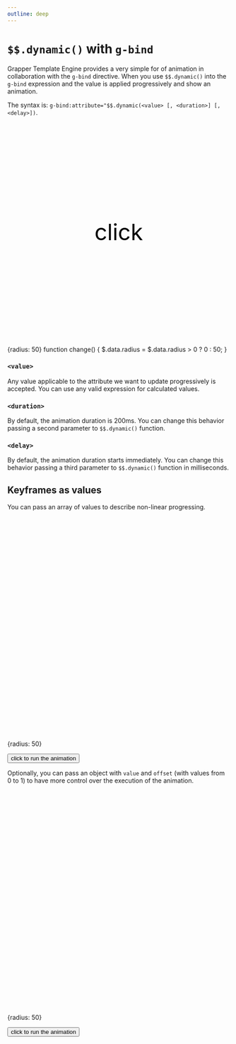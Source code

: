 ```yaml
---
outline: deep
---
```


# `$$.dynamic()` with `g-bind`

Grapper Template Engine provides a very simple for of animation in collaboration with the
`g-bind` directive. When you use `$$.dynamic()` into the `g-bind` expression and the value is applied
progressively and show an animation.

The syntax is: `g-bind:attribute="$$.dynamic(<value> [, <duration>] [, <delay>])`.

<ClientOnly>
<grapper-view id="dynamic-1" style="width: 200px;">
  <svg viewBox="0 0 100 100">
    <circle fill="red"
            cx="50"
            cy="50"
            g-bind:r="$$.dynamic(radius, 4000)"/>
    <text x="50"
          y="50"
          font-size="10"
          dominant-baseline="middle"
          text-anchor="middle"
          style="cursor: pointer"
          g-on:click="change()">
      click
    </text>
  </svg>
  <g-script type="data">
    {radius: 50}
  </g-script>
  <g-script type="methods">
    function change() {
      $.data.radius = $.data.radius > 0 ? 0 : 50; 
    }
  </g-script>
</grapper-view>
<g-editor href="#dynamic-1" lines-highlight="8"></g-editor>
</ClientOnly>

### `<value>`

Any value applicable to the attribute we want to update progressively is accepted. You can use any
valid expression for calculated values.

### `<duration>`

By default, the animation duration is 200ms. You can change this behavior passing a second parameter
to `$$.dynamic()` function.

### `<delay>`

By default, the animation duration starts immediately. You can change this behavior passing a third
parameter to `$$.dynamic()` function in milliseconds.

## Keyframes as values

You can pass an array of values to describe non-linear progressing.

<ClientOnly>
<grapper-view id="dynamic-2" style="width: 200px;">
  <svg viewBox="0 0 100 100">
    <circle cx="50"
            cy="50"
            fill="red"
            g-bind:r="$$.dynamic([radius * 0.1, 
                              radius * 0.5, 
                              radius * 0.9, 
                              radius * 0.7, 
                              radius], 2000)"/>
  </svg>
  <g-script type="data">
    {radius: 50}
  </g-script>
</grapper-view>
<p>
  <button onclick="document.querySelector('#dynamic-2').update()">
   click to run the animation
  </button>
</p>
<g-editor href="#dynamic-2" lines-highlight="8-12"></g-editor>
</ClientOnly>

Optionally, you can pass an object with `value` and `offset` (with values from 0 to 1) to have more
control over the execution of the animation.

<ClientOnly>
<grapper-view id="dynamic-3" style="width: 200px">
  <svg viewBox="0 0 100 100">
    <circle cx="50"
            cy="50"
            fill="red"
            g-bind:r="$$.dynamic([{value: 0,            offset: 0},
                                  {value: radius,       offset: 0.8},
                                  {value: radius * 0.9, offset: 0.9},
                                  {value: radius,       offset: 1}], 2000)"/>
  </svg>
  <g-script type="data">
    {radius: 50}
  </g-script>
</grapper-view>
<p>
  <button onclick="document.querySelector('#dynamic-3').update()">
   click to run the animation
  </button>
</p>
<g-editor href="#dynamic-3" lines-highlight="8-12"></g-editor>
</ClientOnly>

